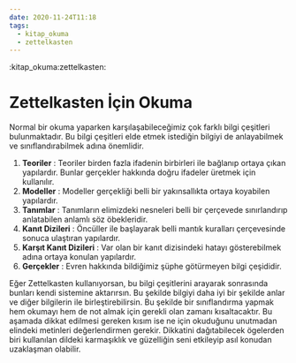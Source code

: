```yaml
---
date: 2020-11-24T11:18
tags:
  - kitap_okuma
  - zettelkasten
---
```


:kitap_okuma:zettelkasten:

# Zettelkasten İçin Okuma

Normal bir okuma yaparken karşılaşabileceğimiz çok farklı bilgi çeşitleri bulunmaktadır. Bu bilgi çeşitleri elde etmek istediğin bilgiyi de anlayabilmek ve sınıflandırabilmek adına önemlidir.

1. **Teoriler** : Teoriler birden fazla ifadenin birbirleri ile bağlanıp ortaya çıkan yapılardır. Bunlar gerçekler hakkında doğru ifadeler üretmek için kullanılır.
2. **Modeller** : Modeller gerçekliği belli bir yakınsallıkta ortaya koyabilen yapılardır.
3. **Tanımlar** : Tanımların elimizdeki nesneleri belli bir çerçevede sınırlandırıp anlatabilen anlamlı söz öbekleridir.
4. **Kanıt Dizileri** : Öncüller ile başlayarak belli mantık kuralları çerçevesinde sonuca ulaştıran yapılardır.
5. **Karşıt Kanıt Dizileri** : Var olan bir kanıt dizisindeki hatayı gösterebilmek adına ortaya konulan yapılardır.
6. **Gerçekler** : Evren hakkında bildiğimiz şüphe götürmeyen bilgi çeşididir.

Eğer Zettelkasten kullanıyorsan, bu bilgi çeşitlerini arayarak sonrasında bunları kendi sistemine aktarırsın. Bu şekilde bilgiyi daha iyi bir şekilde anlar ve diğer bilgilerin ile birleştirebilirsin. Bu şekilde bir sınıflandırma yapmak hem okumayı hem de not almak için gerekli olan zamanı kısaltacaktır. Bu aşamada dikkat edilmesi gereken kısım ise ne için okuduğunu unutmadan elindeki metinleri değerlendirmen gerekir. Dikkatini dağıtabilecek ögelerden biri kullanılan dildeki karmaşıklık ve güzelliğin seni etkileyip asıl konudan uzaklaşman olabilir.



